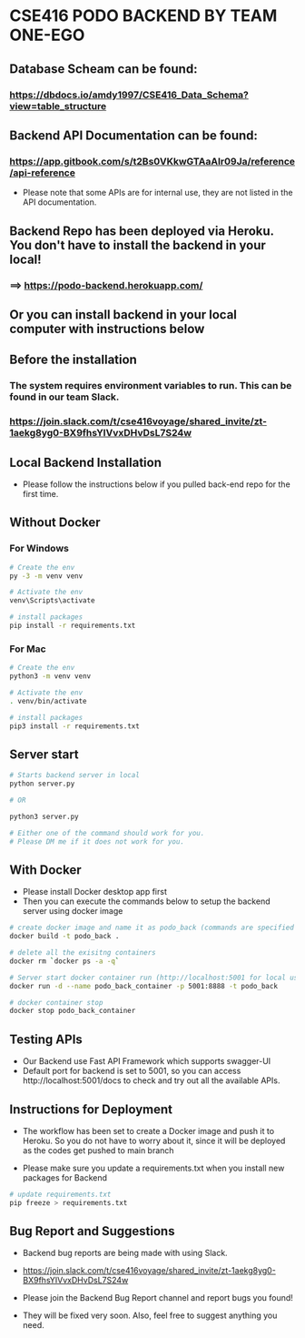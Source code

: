 # CSE416 PODO BACKEND BY TEAM ONE-EGO

## Database Scheam can be found:
### https://dbdocs.io/amdy1997/CSE416_Data_Schema?view=table_structure

## Backend API Documentation can be found:
### https://app.gitbook.com/s/t2Bs0VKkwGTAaAIr09Ja/reference/api-reference
- Please note that some APIs are for internal use, they are not listed in the API documentation.

## Backend Repo has been deployed via Heroku. You don't have to install the backend in your local!
### ==> https://podo-backend.herokuapp.com/

## Or you can install backend in your local computer with instructions below

## Before the installation
### The system requires environment variables to run. This can be found in our team Slack.
### https://join.slack.com/t/cse416voyage/shared_invite/zt-1aekg8yg0-BX9fhsYIVvxDHvDsL7S24w

## Local Backend Installation

- Please follow the instructions below if you pulled back-end repo for the first time.

## Without Docker
### For Windows

```bash
# Create the env
py -3 -m venv venv

# Activate the env
venv\Scripts\activate

# install packages
pip install -r requirements.txt
```

### For Mac

```bash
# Create the env
python3 -m venv venv

# Activate the env
. venv/bin/activate

# install packages
pip3 install -r requirements.txt
```

## Server start

```bash
# Starts backend server in local
python server.py

# OR

python3 server.py

# Either one of the command should work for you.
# Please DM me if it does not work for you.
```

## With Docker

- Please install Docker desktop app first
- Then you can execute the commands below to setup the backend server using docker image

```bash
# create docker image and name it as podo_back (commands are specified in Dockerfile)
docker build -t podo_back .

# delete all the exisitng containers
docker rm `docker ps -a -q`

# Server start docker container run (http://localhost:5001 for local use) 
docker run -d --name podo_back_container -p 5001:8888 -t podo_back

# docker container stop
docker stop podo_back_container
```
## Testing APIs
- Our Backend use Fast API Framework which supports swagger-UI
- Default port for backend is set to 5001, so you can access http://localhost:5001/docs to check and try out all the available APIs.

## Instructions for Deployment
- The workflow has been set to create a Docker image and push it to Heroku. So you do not have to worry about it, since it will be deployed as the codes get pushed to main branch

- Please make sure you update a requirements.txt when you install new packages for Backend
```bash
# update requirements.txt
pip freeze > requirements.txt
```

## Bug Report and Suggestions
- Backend bug reports are being made with using Slack.
- https://join.slack.com/t/cse416voyage/shared_invite/zt-1aekg8yg0-BX9fhsYIVvxDHvDsL7S24w

- Please join the Backend Bug Report channel and report bugs you found!
- They will be fixed very soon. Also, feel free to suggest anything you need.

